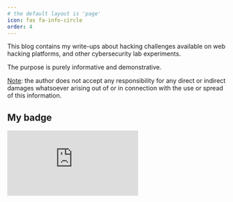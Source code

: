 ```yaml
---
# the default layout is 'page'
icon: fas fa-info-circle
order: 4
---
```


This blog contains my write-ups about hacking challenges available on web hacking platforms, and other cybersecurity lab experiments.

The purpose is purely informative and demonstrative.

<u>Note</u>: the author does not accept any responsibility for any direct or indirect damages whatsoever arising out of or in connection with the use or spread of this information.

## My badge

<iframe src="https://tryhackme.com/api/v2/badges/public-profile?userPublicId=4405692" style='border:none;'></iframe>